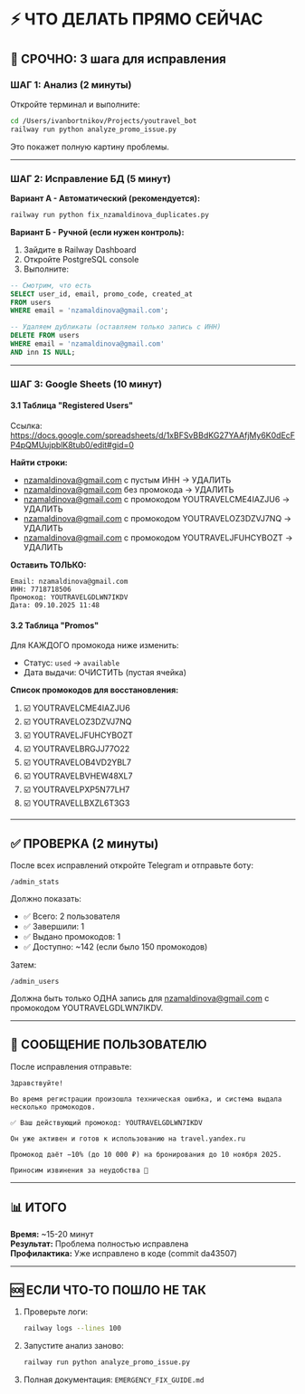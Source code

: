 # ⚡ ЧТО ДЕЛАТЬ ПРЯМО СЕЙЧАС

## 🔴 СРОЧНО: 3 шага для исправления

### ШАГ 1: Анализ (2 минуты)

Откройте терминал и выполните:

```bash
cd /Users/ivanbortnikov/Projects/youtravel_bot
railway run python analyze_promo_issue.py
```

Это покажет полную картину проблемы.

---

### ШАГ 2: Исправление БД (5 минут)

**Вариант А - Автоматический (рекомендуется):**

```bash
railway run python fix_nzamaldinova_duplicates.py
```

**Вариант Б - Ручной (если нужен контроль):**

1. Зайдите в Railway Dashboard
2. Откройте PostgreSQL console
3. Выполните:

```sql
-- Смотрим, что есть
SELECT user_id, email, promo_code, created_at 
FROM users 
WHERE email = 'nzamaldinova@gmail.com';

-- Удаляем дубликаты (оставляем только запись с ИНН)
DELETE FROM users 
WHERE email = 'nzamaldinova@gmail.com' 
AND inn IS NULL;
```

---

### ШАГ 3: Google Sheets (10 минут)

#### 3.1 Таблица "Registered Users"

Ссылка: https://docs.google.com/spreadsheets/d/1xBFSvBBdKG27YAAfjMy6K0dEcFP4pQMUujpblK8tub0/edit#gid=0

**Найти строки:**
- nzamaldinova@gmail.com с пустым ИНН → УДАЛИТЬ
- nzamaldinova@gmail.com без промокода → УДАЛИТЬ
- nzamaldinova@gmail.com с промокодом YOUTRAVELCME4IAZJU6 → УДАЛИТЬ
- nzamaldinova@gmail.com с промокодом YOUTRAVELOZ3DZVJ7NQ → УДАЛИТЬ
- nzamaldinova@gmail.com с промокодом YOUTRAVELJFUHCYBOZT → УДАЛИТЬ

**Оставить ТОЛЬКО:**
```
Email: nzamaldinova@gmail.com
ИНН: 7718718506
Промокод: YOUTRAVELGDLWN7IKDV
Дата: 09.10.2025 11:48
```

#### 3.2 Таблица "Promos"

Для КАЖДОГО промокода ниже изменить:
- Статус: `used` → `available`
- Дата выдачи: ОЧИСТИТЬ (пустая ячейка)

**Список промокодов для восстановления:**

1. ☑️ YOUTRAVELCME4IAZJU6
2. ☑️ YOUTRAVELOZ3DZVJ7NQ
3. ☑️ YOUTRAVELJFUHCYBOZT
4. ☑️ YOUTRAVELBRGJJ77O22
5. ☑️ YOUTRAVELOB4VD2YBL7
6. ☑️ YOUTRAVELBVHEW48XL7
7. ☑️ YOUTRAVELPXP5N77LH7
8. ☑️ YOUTRAVELLBXZL6T3G3

---

## ✅ ПРОВЕРКА (2 минуты)

После всех исправлений откройте Telegram и отправьте боту:

```
/admin_stats
```

Должно показать:
- ✅ Всего: 2 пользователя
- ✅ Завершили: 1
- ✅ Выдано промокодов: 1
- ✅ Доступно: ~142 (если было 150 промокодов)

Затем:

```
/admin_users
```

Должна быть только ОДНА запись для nzamaldinova@gmail.com с промокодом YOUTRAVELGDLWN7IKDV.

---

## 💬 СООБЩЕНИЕ ПОЛЬЗОВАТЕЛЮ

После исправления отправьте:

```
Здравствуйте!

Во время регистрации произошла техническая ошибка, и система выдала несколько промокодов. 

✅ Ваш действующий промокод: YOUTRAVELGDLWN7IKDV

Он уже активен и готов к использованию на travel.yandex.ru

Промокод даёт −10% (до 10 000 ₽) на бронирования до 10 ноября 2025.

Приносим извинения за неудобства 🙏
```

---

## 📊 ИТОГО

**Время:** ~15-20 минут  
**Результат:** Проблема полностью исправлена  
**Профилактика:** Уже исправлено в коде (commit da43507)

---

## 🆘 ЕСЛИ ЧТО-ТО ПОШЛО НЕ ТАК

1. Проверьте логи:
   ```bash
   railway logs --lines 100
   ```

2. Запустите анализ заново:
   ```bash
   railway run python analyze_promo_issue.py
   ```

3. Полная документация: `EMERGENCY_FIX_GUIDE.md`

